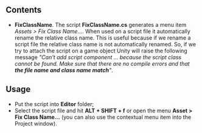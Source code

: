 ## Contents
- **FixClassName**. The script **FixClassName.cs** generates a menu item *Assets > Fix Class Name...*. When used on a script file it automatically rename the relative class name. This is useful because if we rename a script file the relative class name is not automatically renamed. So, if we try to attach the script on a game object Unity will raise the following message *"Can't add script component ... because the script class cannot be found. Make sure that there are no compile errors and that **the file name and class name match**"*.
## Usage
- Put the script into **Editor** folder;
- Select the script file and hit **ALT + SHIFT + f** or open the menu **Asset > Fix Class Name...** (you can also use the contextual menu item into the Project window).

